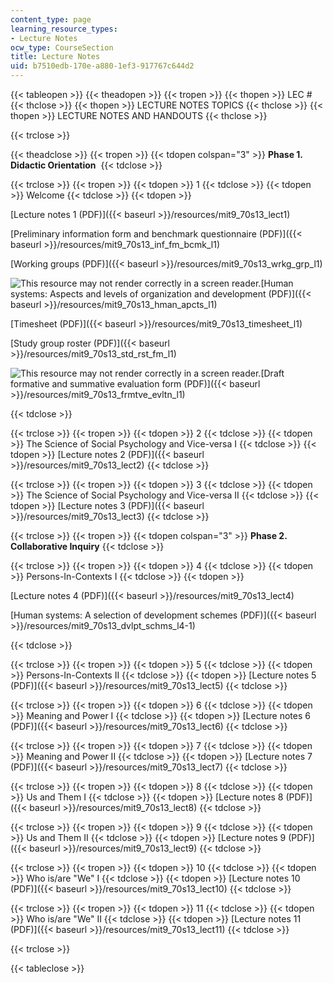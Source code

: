 ```yaml
---
content_type: page
learning_resource_types:
- Lecture Notes
ocw_type: CourseSection
title: Lecture Notes
uid: b7510edb-170e-a880-1ef3-917767c644d2
---
```


{{< tableopen >}}
{{< theadopen >}}
{{< tropen >}}
{{< thopen >}}
LEC #
{{< thclose >}}
{{< thopen >}}
LECTURE NOTES TOPICS
{{< thclose >}}
{{< thopen >}}
LECTURE NOTES AND HANDOUTS
{{< thclose >}}

{{< trclose >}}

{{< theadclose >}}
{{< tropen >}}
{{< tdopen colspan="3" >}}
**Phase 1. Didactic Orientation** 
{{< tdclose >}}

{{< trclose >}}
{{< tropen >}}
{{< tdopen >}}
1
{{< tdclose >}}
{{< tdopen >}}
Welcome
{{< tdclose >}}
{{< tdopen >}}


[Lecture notes 1 (PDF)]({{< baseurl >}}/resources/mit9_70s13_lect1)

[Preliminary information form and benchmark questionnaire (PDF)]({{< baseurl >}}/resources/mit9_70s13_inf_fm_bcmk_l1)

[Working groups (PDF)]({{< baseurl >}}/resources/mit9_70s13_wrkg_grp_l1)

![This resource may not render correctly in a screen reader.](/images/inacessible.gif)[Human systems: Aspects and levels of organization and development (PDF)]({{< baseurl >}}/resources/mit9_70s13_hman_apcts_l1)

[Timesheet (PDF)]({{< baseurl >}}/resources/mit9_70s13_timesheet_l1)

[Study group roster (PDF)]({{< baseurl >}}/resources/mit9_70s13_std_rst_fm_l1)

![This resource may not render correctly in a screen reader.](/images/inacessible.gif)[Draft formative and summative evaluation form (PDF)]({{< baseurl >}}/resources/mit9_70s13_frmtve_evltn_l1)


{{< tdclose >}}

{{< trclose >}}
{{< tropen >}}
{{< tdopen >}}
2
{{< tdclose >}}
{{< tdopen >}}
The Science of Social Psychology and Vice-versa I
{{< tdclose >}}
{{< tdopen >}}
[Lecture notes 2 (PDF)]({{< baseurl >}}/resources/mit9_70s13_lect2)
{{< tdclose >}}

{{< trclose >}}
{{< tropen >}}
{{< tdopen >}}
3
{{< tdclose >}}
{{< tdopen >}}
The Science of Social Psychology and Vice-versa II
{{< tdclose >}}
{{< tdopen >}}
[Lecture notes 3 (PDF)]({{< baseurl >}}/resources/mit9_70s13_lect3)
{{< tdclose >}}

{{< trclose >}}
{{< tropen >}}
{{< tdopen colspan="3" >}}
**Phase 2. Collaborative Inquiry**
{{< tdclose >}}

{{< trclose >}}
{{< tropen >}}
{{< tdopen >}}
4
{{< tdclose >}}
{{< tdopen >}}
Persons-In-Contexts I
{{< tdclose >}}
{{< tdopen >}}


[Lecture notes 4 (PDF)]({{< baseurl >}}/resources/mit9_70s13_lect4)

[Human systems: A selection of development schemes (PDF)]({{< baseurl >}}/resources/mit9_70s13_dvlpt_schms_l4-1)


{{< tdclose >}}

{{< trclose >}}
{{< tropen >}}
{{< tdopen >}}
5
{{< tdclose >}}
{{< tdopen >}}
Persons-In-Contexts II
{{< tdclose >}}
{{< tdopen >}}
[Lecture notes 5 (PDF)]({{< baseurl >}}/resources/mit9_70s13_lect5)
{{< tdclose >}}

{{< trclose >}}
{{< tropen >}}
{{< tdopen >}}
6
{{< tdclose >}}
{{< tdopen >}}
Meaning and Power I
{{< tdclose >}}
{{< tdopen >}}
[Lecture notes 6 (PDF)]({{< baseurl >}}/resources/mit9_70s13_lect6)
{{< tdclose >}}

{{< trclose >}}
{{< tropen >}}
{{< tdopen >}}
7
{{< tdclose >}}
{{< tdopen >}}
Meaning and Power II
{{< tdclose >}}
{{< tdopen >}}
[Lecture notes 7 (PDF)]({{< baseurl >}}/resources/mit9_70s13_lect7)
{{< tdclose >}}

{{< trclose >}}
{{< tropen >}}
{{< tdopen >}}
8
{{< tdclose >}}
{{< tdopen >}}
Us and Them I
{{< tdclose >}}
{{< tdopen >}}
[Lecture notes 8 (PDF)]({{< baseurl >}}/resources/mit9_70s13_lect8)
{{< tdclose >}}

{{< trclose >}}
{{< tropen >}}
{{< tdopen >}}
9
{{< tdclose >}}
{{< tdopen >}}
Us and Them II
{{< tdclose >}}
{{< tdopen >}}
[Lecture notes 9 (PDF)]({{< baseurl >}}/resources/mit9_70s13_lect9)
{{< tdclose >}}

{{< trclose >}}
{{< tropen >}}
{{< tdopen >}}
10
{{< tdclose >}}
{{< tdopen >}}
Who is/are "We" I
{{< tdclose >}}
{{< tdopen >}}
[Lecture notes 10 (PDF)]({{< baseurl >}}/resources/mit9_70s13_lect10)
{{< tdclose >}}

{{< trclose >}}
{{< tropen >}}
{{< tdopen >}}
11
{{< tdclose >}}
{{< tdopen >}}
Who is/are "We" II
{{< tdclose >}}
{{< tdopen >}}
[Lecture notes 11 (PDF)]({{< baseurl >}}/resources/mit9_70s13_lect11)
{{< tdclose >}}

{{< trclose >}}

{{< tableclose >}}